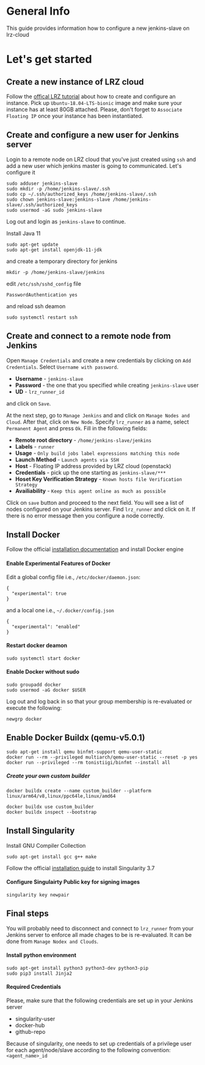 # General Info
This guide provides information how to configure a new jenkins-slave on lrz-cloud

# Let's get started

## Create a new instance of LRZ cloud
Follow the [offical LRZ tutorial](https://doku.lrz.de/display/PUBLIC/Create+a+VM) about how to create and configure an instance. Pick up `Ubuntu-18.04-LTS-bionic` image and make sure your instance has at least 80GB attached. Please, don't forget to `Associate Floating IP` once your instance has been instantiated.


## Create and configure a new user for Jenkins server
Login to a remote node on LRZ cloud that you've just created using `ssh` and add a new user which jenkins master is going to communicated. Let's configure it
```
sudo adduser jenkins-slave
sudo mkdir -p /home/jenkins-slave/.ssh
sudo cp ~/.ssh/authorized_keys /home/jenkins-slave/.ssh
sudo chown jenkins-slave:jenkins-slave /home/jenkins-slave/.ssh/authorized_keys
sudo usermod -aG sudo jenkins-slave
```
Log out and login as `jenkins-slave` to continue.

Install Java 11
```
sudo apt-get update
sudo apt-get install openjdk-11-jdk
```

and create a temporary directory for jenkins
```
mkdir -p /home/jenkins-slave/jenkins
```

edit `/etc/ssh/sshd_config` file
```
PasswordAuthentication yes
```
and reload ssh deamon
```
sudo systemctl restart ssh
```

## Create and connect to a remote node from Jenkins
Open `Manage Credentials` and create a new credentials by clicking on `Add Credentials`. Select `Username with password`. 
- **Username** - `jenkins-slave`
- **Password** - the one that you specified while creating `jenkins-slave` user
- **UD** - `lrz_runner_id`

and click on `Save`.

At the next step, go to `Manage Jenkins` and and click on `Manage Nodes and Cloud`. After that, click on `New Node`. Specify `lrz_runner` as a name, select `Permanent Agent` and press `Ok`. Fill in the following fields:

- **Remote root directory** - `/home/jenkins-slave/jenkins`
- **Labels** - `runner`
- **Usage** - `Only build jobs label expressions matching this node`
- **Launch Method** - `Launch agents via SSH`
- **Host** - Floating IP address provided by LRZ cloud (openstack)
- **Credentials** - pick up the one starting as `jenkins-slave/***`
- **Hoset Key Verification Strategy** - `Known hosts file Verification Strategy`
- **Availiability** - `Keep this agent online as much as possible`

Click on `save` button and proceed to the next field. You will see a list of nodes configured on your Jenkins server. Find `lrz_runner` and click on it.
If there is no error message then you configure a node correctly.

## Install Docker
Follow the official [installation  documentation](https://docs.docker.com/engine/install/ubuntu/) and install Docker engine

#### Enable Experimental Features of Docker
Edit a global config file i.e., `/etc/docker/daemon.json`:
```
{
  "experimental": true
}
```
and a local one i.e., `~/.docker/config.json`
```
{
  "experimental": "enabled"
}
```
#### Restart docker deamon
```
sudo systemctl start docker
```

#### Enable Docker without sudo
```
sudo groupadd docker
sudo usermod -aG docker $USER
```
Log out and log back in so that your group membership is re-evaluated 
or execute the following:
```
newgrp docker
```

## Enable Docker Buildx (qemu-v5.0.1)
```
sudo apt-get install qemu binfmt-support qemu-user-static
docker run --rm --privileged multiarch/qemu-user-static --reset -p yes 
docker run --privileged --rm tonistiigi/binfmt --install all
```
##### Create your own custom builder
```
docker buildx create --name custom_builder --platform linux/arm64/v8,linux/ppc64le,linux/amd64

docker buildx use custom_builder
docker buildx inspect --bootstrap
```


## Install Singularity
Install GNU Compiler Collection
```
sudo apt-get install gcc g++ make
```
Follow the official [installation guide](https://sylabs.io/guides/3.7/user-guide/quick_start.html) to install Singularity 3.7

#### Configure Singulairty Public key for signing images
```
singularity key newpair
```

## Final steps
You will probably need to disconnect and connect to `lrz_runner` from your Jenkins server to enforce all made chages to be is re-evaluated. It can be done from `Manage Nodex and Clouds`.

#### Install python environment
```
sudo apt-get install python3 python3-dev python3-pip
sudo pip3 install Jinja2
```

#### Required Credentials
Please, make sure that the following credentials are set up in your Jenkins server
- singularity-user
- docker-hub
- github-repo

Because of singularity, one needs to set up credentials of a privilege user for each agent/node/slave according to the following convention: `<agent_name>_id`